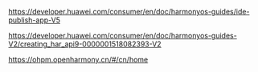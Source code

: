 https://developer.huawei.com/consumer/en/doc/harmonyos-guides/ide-publish-app-V5


https://developer.huawei.com/consumer/en/doc/harmonyos-guides-V2/creating_har_api9-0000001518082393-V2


https://ohpm.openharmony.cn/#/cn/home
